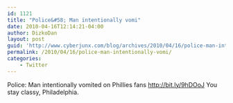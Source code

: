 ```yaml
---
id: 1121
title: "Police&#58; Man intentionally vomi"
date: 2010-04-16T12:14:21-04:00
author: DizkoDan
layout: post
guid: 'http://www.cyberjunx.com/blog/archives/2010/04/16/police-man-intentionally-vomi/'
permalink: /2010/04/16/police-man-intentionally-vomi/
categories:
    - Twitter
---
```


Police: Man intentionally vomited on Phillies fans <http://bit.ly/9hDOoJ> You stay classy, Philadelphia.